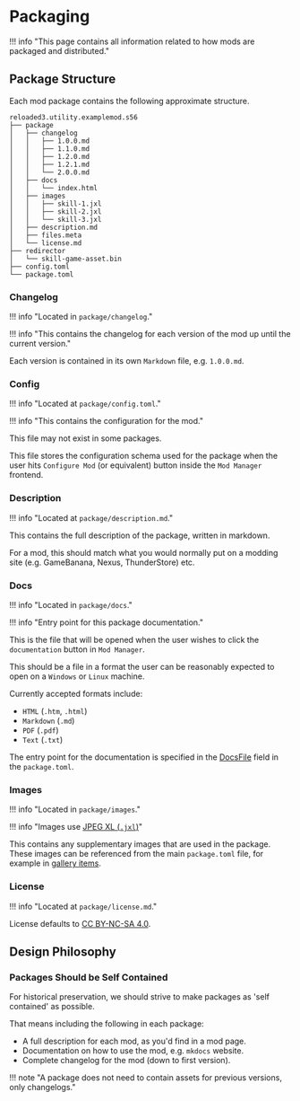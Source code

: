 # Packaging

!!! info "This page contains all information related to how mods are packaged and distributed."


## Package Structure

Each mod package contains the following approximate structure.

```
reloaded3.utility.examplemod.s56
├── package
│   ├── changelog
│   │   ├── 1.0.0.md
│   │   ├── 1.1.0.md
│   │   ├── 1.2.0.md
│   │   ├── 1.2.1.md
│   │   └── 2.0.0.md
│   ├── docs
│   │   └── index.html
│   ├── images
│   │   ├── skill-1.jxl
│   │   ├── skill-2.jxl
│   │   └── skill-3.jxl
│   ├── description.md
│   ├── files.meta
│   └── license.md
├── redirector
│   └── skill-game-asset.bin
├── config.toml
└── package.toml
```

### Changelog

!!! info "Located in `package/changelog`."

!!! info "This contains the changelog for each version of the mod up until the current version."

Each version is contained in its own `Markdown` file, e.g. `1.0.0.md`.

### Config

!!! info "Located at `package/config.toml`."

!!! info "This contains the configuration for the mod."

This file may not exist in some packages.

This file stores the configuration schema used for the package when the user hits
`Configure Mod` (or equivalent) button inside the `Mod Manager` frontend.

### Description

!!! info "Located at `package/description.md`."

This contains the full description of the package, written in markdown.

For a mod, this should match what you would normally put on a modding site (e.g. GameBanana, Nexus,
ThunderStore) etc.

### Docs

!!! info "Located in `package/docs`."

!!! info "Entry point for this package documentation."

This is the file that will be opened when the user wishes to click the `documentation` button
in `Mod Manager`.

This should be a file in a format the user can be reasonably expected to open on a `Windows` or `Linux` machine.

Currently accepted formats include:

- `HTML` (`.htm`, `.html`)
- `Markdown` (`.md`)
- `PDF` (`.pdf`)
- `Text` (`.txt`)

The entry point for the documentation is specified in the [DocsFile][docs-file] field in the `package.toml`.

### Images

!!! info "Located in `package/images`."

!!! info "Images use [JPEG XL (`.jxl`)][images]"

This contains any supplementary images that are used in the package.
These images can be referenced from the main `package.toml` file, for example in
[gallery items][gallery-items].

### License

!!! info "Located at `package/license.md`."

License defaults to [CC BY-NC-SA 4.0][cc-by-nc-sa-4.0].

## Design Philosophy

### Packages Should be Self Contained

For historical preservation, we should strive to make packages as 'self contained' as possible.

That means including the following in each package:

- A full description for each mod, as you'd find in a mod page.
- Documentation on how to use the mod, e.g. `mkdocs` website.
- Complete changelog for the mod (down to first version).

!!! note "A package does not need to contain assets for previous versions, only changelogs."

[cc-by-nc-sa-4.0]: https://creativecommons.org/licenses/by-nc-sa/4.0/
[docs-file]: ./Package-Metadata.md#docsfile
[gallery-items]: ./Configurations/Mod-Metadata.md#gallery
[images]: ../../Common/Images.md